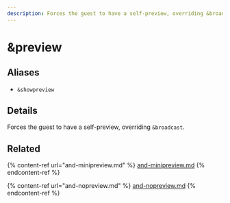 ```yaml
---
description: Forces the guest to have a self-preview, overriding &broadcast.
---
```


# \&preview

## Aliases

* `&showpreview`

## Details

Forces the guest to have a self-preview, overriding `&broadcast`.

## Related

{% content-ref url="and-minipreview.md" %}
[and-minipreview.md](and-minipreview.md)
{% endcontent-ref %}

{% content-ref url="and-nopreview.md" %}
[and-nopreview.md](and-nopreview.md)
{% endcontent-ref %}
